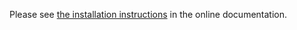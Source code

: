 Please see [the installation instructions](https://o-fork.de/Installation.html)
in the online documentation.
